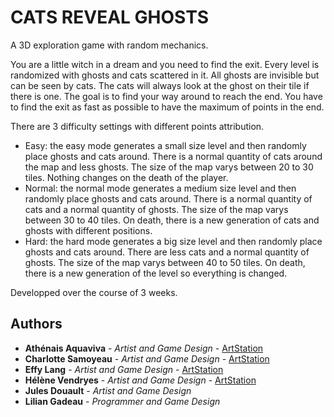 # CATS REVEAL GHOSTS

A 3D exploration game with random mechanics.

You are a little witch in a dream and you need to find the exit. Every level is randomized with ghosts and cats scattered in it. All ghosts are invisible but can be seen by cats. The cats will always look at the ghost on their tile if there is one. The goal is to find your way around to reach the end. You have to find the exit as fast as possible to have the maximum of points in the end.

There are 3 difficulty settings with different points attribution.
- Easy: the easy mode generates a small size level and then randomly place ghosts and cats around. There is a normal quantity of cats around the map and less ghosts. The size of the map varys between 20 to 30 tiles. Nothing changes on the death of the player.
- Normal: the normal mode generates a medium size level and then randomly place ghosts and cats around. There is a normal quantity of cats and a normal quantity of ghosts. The size of the map varys between 30 to 40 tiles. On death, there is a new generation of cats and ghosts with different positions.
- Hard: the hard mode generates a big size level and then randomly place ghosts and cats around. There are less cats and a normal quantity of ghosts. The size of the map varys between 40 to 50 tiles. On death, there is a new generation of the level so everything is changed.

Developped over the course of 3 weeks.

## Authors

* **Athénais Aquaviva** - *Artist and Game Design* - [ArtStation](https://radjam.artstation.com/)
* **Charlotte Samoyeau** - *Artist and Game Design* - [ArtStation](https://www.artstation.com/charlotte_samoyeau)
* **Effy Lang** - *Artist and Game Design* - [ArtStation](https://www.artstation.com/effypixii)
* **Hélène Vendryes** - *Artist and Game Design* - [ArtStation](https://www.artstation.com/tewanna)
* **Jules Douault** - *Artist and Game Design*
* **Lilian Gadeau** - *Programmer and Game Design*
